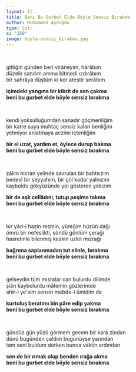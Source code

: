 ```yaml
---
layout: lt
title: Beni Bu Gurbet Elde Böyle Sensiz Bırakma
author: Muhammed Aydoğdu
type: Şiir
x: "150"
image: boyle-sensiz_birakma.jpg
---
```


<br/>

gittiğin günden beri virâneyim, harâbım  
düzelir sandım amma bitmedi ızdırâbım  
bir sahrâya düştüm ki kor ateştir serâbım  

__içimdeki yangına bir kibrit de sen çakma  
beni bu gurbet elde böyle sensiz bırakma__  

<br/>


kendi yoksulluğumdan sanadır göçmenliğim  
bir katre suya muhtaç sensiz kalan benliğim  
yetmiyor anlatmaya aczimi içtenliğim  

__bir el uzat, yardım et, öylece durup bakma  
beni bu gurbet elde böyle sensiz bırakma__  

<br/>

zâlim hicran yelinde savrulan bir bahtsızım  
bedevî bir seyyahım, bir çöl kadar yalnızım  
kayboldu gökyüzünde yol gösteren yıldızım  

__bir de aşk cellâdını, tutup peşime takma  
beni bu gurbet elde böyle sensiz bırakma__  

<br/>

bir yâd-i hazin resmin, yüreğim hüzün dağı  
ömrü bir nefeslikti, söndü gönlüm çerağı  
hasretinle bilenmiş keskin uzlet mızrağı  

__bağrıma saplanmadan tut elinle, bırakma  
beni bu gurbet elde böyle sensiz bırakma__  

<br/>

gelseydin tüm mısralar can bulurdu dilimde  
şiârı kaybolurdu mâtemin gözlerimde  
ahir-i ye'sim sensin mebde-i ümidim de  

__kurtuluş beratımı bin pâre edip yakma  
beni bu gurbet elde böyle sensiz bırakma__  

<br/>

gündüz gün yüzü görmem gecem bir kara zindan  
dünü bugünden çaldım bugünüyse yarından  
tam seni buldum derken bunca vaktin ardından  

__sen de bir ırmak olup benden ırağa akma  
beni bu gurbet elde böyle sensiz bırakma__  
